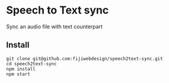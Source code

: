# Speech to Text sync

Sync an audio file with text counterpart 

## Install

```
git clone git@github.com:fijiwebdesign/speech2text-sync.git
cd speech2text-sync
npm install
npm start
```

